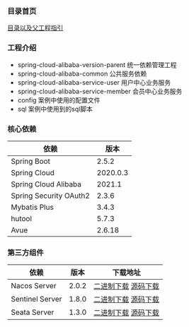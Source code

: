 ### 目录首页
[目录以及父工程指引](https://gitee.com/SimpleWu/spring-cloud-alibaba-example/blob/master/dosc/Spring%20Cloud%20Alibaba%20%E4%BB%8B%E7%BB%8D%E5%8F%8A%E5%B7%A5%E7%A8%8B%E5%87%86%E5%A4%87.md)
### 工程介绍
- spring-cloud-alibaba-version-parent 统一依赖管理工程
- spring-cloud-alibaba-common 公共服务依赖
- spring-cloud-alibaba-service-user 用户中心业务服务
- spring-cloud-alibaba-service-member 会员中心业务服务
- config 案例中使用的配置文件
- sql 案例中使用到的sql脚本

### 核心依赖

| 依赖                   | 版本     |
| ---------------------- | -------- |
| Spring Boot            | 2.5.2    |
| Spring Cloud           | 2020.0.3 |
| Spring Cloud Alibaba   | 2021.1   |
| Spring Security OAuth2 | 2.3.6    |
| Mybatis Plus           | 3.4.3    |
| hutool                 | 5.7.3    |
| Avue                   | 2.6.18   |

### 第三方组件

| 依赖                   | 版本          | 下载地址      |
| ---------------------- | ------------- | ---------------------- |
| Nacos Server            | 2.0.2 | [二进制下载](https://github.com/alibaba/nacos/releases/download/2.0.2/nacos-server-2.0.2.zip) [源码下载](https://github.com/alibaba/nacos/archive/refs/tags/2.0.2.zip) |
| Sentinel Server | 1.8.0 | [二进制下载](https://github.com/alibaba/Sentinel/releases/download/1.8.2/sentinel-dashboard-1.8.2.jar) [源码下载](https://github.com/alibaba/Sentinel/archive/refs/tags/1.8.2.zip) |
| Seata Server | 1.3.0 | [二进制下载](https://github.com/seata/seata/releases/download/v1.3.0/seata-server-1.3.0.zip) [源码下载](https://github.com/seata/seata/archive/refs/tags/v1.3.0.zip) |
